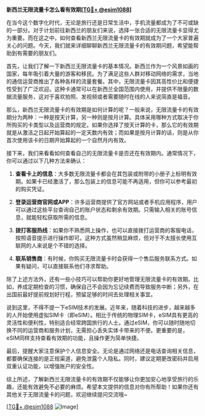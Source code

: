 **新西兰无限流量卡怎么看有效期[[TG💪+ @esim1088](https://t.me/s/esim1088)]**

在当今这个数字化时代，无论是旅行还是日常生活中，手机流量都成为了不可或缺的一部分。对于计划前往新西兰的朋友们来说，选择一张合适的无限流量卡显得尤为重要。而在这之中，如何查看新西兰无限流量卡的有效期就成为了一个大家普遍关心的问题。今天，我们就来详细聊聊新西兰无限流量卡的有效期问题，希望能帮助到有需要的朋友们。

首先，让我们了解一下新西兰无限流量卡的基本情况。新西兰作为一个风景如画的国家，每年吸引着大量的游客和移民。为了满足这些人群对移动网络的需求，当地的通信运营商推出了各种各样的流量套餐。其中，无限流量卡因其高性价比和便捷性受到了广泛欢迎。这种卡通常可以在新西兰全国范围内使用，并提供不限量的数据流量服务，这对于喜欢拍照、发视频或者需要随时在线的人来说简直是福音。

那么，新西兰无限流量卡的有效期是如何计算的呢？一般来说，无限流量卡的有效期分为两种：一种是按天计算，另一种则是按月计算。具体采用哪种方式取决于你所购买的卡类型以及运营商的规定。如果你选择了按天计算的卡，那么它的有效期就是从激活之日起开始算起的一定天数内有效；而如果是按月计算的话，则是从你首次使用该卡的日期开始算起的一个自然月内有效。

接下来，我们来看看如何查看自己的无限流量卡是否还在有效期内。通常情况下，你可以通过以下几种方法来确认：

1. **查看卡上的信息**：大多数无限流量卡都会在其包装或附带的小册子上标明有效期。如果卡已经激活了，那么包装上的信息可能不再适用，但你可以参考最初的购买凭证。

2. **登录运营商官网或APP**：许多运营商提供了官方网站或者手机应用程序，用户可以通过这些平台查询自己的账户状态和剩余有效期。只需输入相关的账号信息，就能轻松获取所需的信息。

3. **拨打客服热线**：如果你不熟悉网上操作，也可以直接拨打运营商的客服电话，按照语音提示进行操作即可。这种方式虽然稍显麻烦，但对于不太擅长使用互联网的人来说是个不错的选择。

4. **联系销售商**：有时候，你购买无限流量卡时会获得一个售后服务联系方式。如果有疑问，可以直接联系他们寻求帮助。

除了上述方法外，还有一些小技巧可以帮助你更好地管理无限流量卡的有效期。比如，养成定期检查的习惯，确保自己不会因为忘记续费而导致服务中断；另外，在出国前最好提前规划好行程，预留足够的时间去处理相关事宜。

说到这里，不得不提一下eSIM技术的发展。近年来，随着科技的进步，越来越多的人开始使用虚拟SIM卡（即eSIM）。相比于传统的物理SIM卡，eSIM具有更高的灵活性和便利性，特别适合经常跨国旅行的人士。通过eSIM，你可以随时随地切换不同的运营商和服务计划，无需担心丢失实体卡带来的不便。更重要的是，eSIM同样支持查看有效期的功能，且操作更为简单快捷。

最后，提醒大家注意保护个人信息安全。无论是通过网络还是电话查询相关信息，都要确保连接的是正规渠道，避免泄露个人隐私。同时，建议定期更改密码并启用双重认证功能，以增强账户的安全性。

综上所述，了解新西兰无限流量卡的有效期不仅能够让你更加安心地享受旅行的乐趣，还能有效避免不必要的麻烦。希望本文提供的信息对你有所帮助！如果你还有其他关于无限流量卡的问题，欢迎继续提问交流哦~

[[TG💪+ @esim1088](https://t.me/s/esim1088) ![Image](https://i.postimg.cc/4NQfJmqS/Snipaste-2025-05-13-00-14-12.png)]
